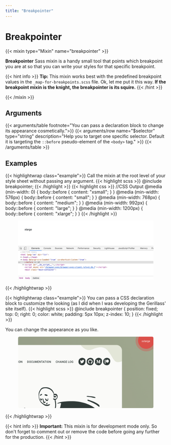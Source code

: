 ```yaml
---
title: "Breakpointer"
---
```


# Breakpointer

{{< mixin type="Mixin" name="breakpointer" >}}

**Breakpointer** Sass mixin is a handy small tool that points which breakpoint you are at so that you can write your styles for that specific breakpoint. 

{{< hint info >}}
**Tip:** This mixin works best with the predefined breakpoint values in the `_map-for-breakpoints.scss` file. Ok, let me put it this way. **If the breakpoint mixin is the knight, the breakpointer is its squire.**
{{< /hint >}}

{{< /mixin >}}

## Arguments

{{< arguments/table footnote="You can pass a declaration block to change its appearance cosmetically.">}}
    {{< arguments/row name="$selector" type="string" description="Help you to target one specific selector. Default it is targeting the `::before` pseudo-element of the `<body>` tag." >}}
{{< /arguments/table >}}

## Examples

{{< highlightwrap class="example">}}
Call the mixin at the root level of your style sheet without passing any argument.
{{< highlight scss >}}
@include breakpointer;
{{< /highlight >}}
{{< highlight css >}}
//CSS Output
@media (min-width: 0) {
  body::before {
    content: "xsmall";
  }
}
@media (min-width: 576px) {
  body::before {
    content: "small";
  }
}
@media (min-width: 768px) {
  body::before {
    content: "medium";
  }
}
@media (min-width: 992px) {
  body::before {
    content: "large";
  }
}
@media (min-width: 1200px) {
  body::before {
    content: "xlarge";
  }
}
{{< /highlight >}}
<figure class="highlight-figure">
  <img src="breakpointer_inspect.png" />
</figure>
{{< /highlightwrap >}}

{{< highlightwrap class="example">}}
You can pass a CSS declaration block to customize the looking (as I did when I was developing the Gerillass' site itself).
{{< highlight scss >}}
@include breakpointer {
  position: fixed;
  top: 0;
  right: 0;
  color: white;
  padding: 5px 10px;
  z-index: 10;
}
{{< /highlight >}}

<p>You can change the appearance as you like. </p>

<figure class="highlight-figure">
  <img src="breakpointer_gerillass_02.png" />
</figure>

{{< /highlightwrap >}}

{{< hint info >}}
**Important:** This mixin is for development mode only. So don't forget to comment out or remove the code before going any further for the production.
{{< /hint >}}